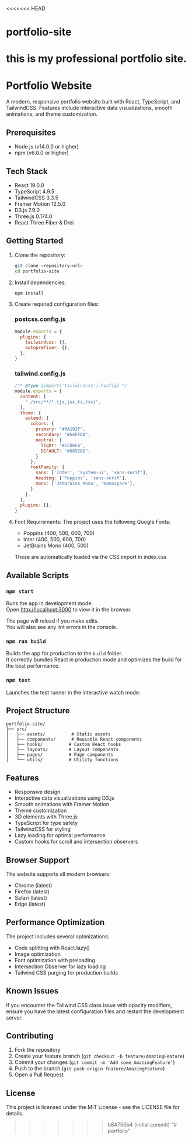 <<<<<<< HEAD
# portfolio-site
this is my professional portfolio site.
=======
# Portfolio Website

A modern, responsive portfolio website built with React, TypeScript, and TailwindCSS. Features include interactive data visualizations, smooth animations, and theme customization.

## Prerequisites

- Node.js (v14.0.0 or higher)
- npm (v6.0.0 or higher)

## Tech Stack

- React 19.0.0
- TypeScript 4.9.5
- TailwindCSS 3.3.5
- Framer Motion 12.5.0
- D3.js 7.9.0
- Three.js 0.174.0
- React Three Fiber & Drei

## Getting Started

1. Clone the repository:
   ```bash
   git clone <repository-url>
   cd portfolio-site
   ```

2. Install dependencies:
   ```bash
   npm install
   ```

3. Create required configuration files:

   ### postcss.config.js
   ```javascript
   module.exports = {
     plugins: {
       tailwindcss: {},
       autoprefixer: {},
     },
   }
   ```

   ### tailwind.config.js
   ```javascript
   /** @type {import('tailwindcss').Config} */
   module.exports = {
     content: [
       "./src/**/*.{js,jsx,ts,tsx}",
     ],
     theme: {
       extend: {
         colors: {
           primary: "#0A192F",
           secondary: "#64FFDA",
           neutral: {
             light: "#CCD6F6",
             DEFAULT: "#8892B0",
           }
         },
         fontFamily: {
           sans: ['Inter', 'system-ui', 'sans-serif'],
           heading: ['Poppins', 'sans-serif'],
           mono: ['JetBrains Mono', 'monospace'],
         }
       },
     },
     plugins: [],
   }
   ```

4. Font Requirements:
   The project uses the following Google Fonts:
   - Poppins (400, 500, 600, 700)
   - Inter (400, 500, 600, 700)
   - JetBrains Mono (400, 500)

   These are automatically loaded via the CSS import in index.css

## Available Scripts

### `npm start`

Runs the app in development mode.\
Open [http://localhost:3000](http://localhost:3000) to view it in the browser.

The page will reload if you make edits.\
You will also see any lint errors in the console.

### `npm run build`

Builds the app for production to the `build` folder.\
It correctly bundles React in production mode and optimizes the build for the best performance.

### `npm test`

Launches the test runner in the interactive watch mode.

## Project Structure

```
portfolio-site/
├── src/
│   ├── assets/          # Static assets
│   ├── components/      # Reusable React components
│   ├── hooks/          # Custom React hooks
│   ├── layouts/        # Layout components
│   ├── pages/          # Page components
│   └── utils/          # Utility functions
```

## Features

- Responsive design
- Interactive data visualizations using D3.js
- Smooth animations with Framer Motion
- Theme customization
- 3D elements with Three.js
- TypeScript for type safety
- TailwindCSS for styling
- Lazy loading for optimal performance
- Custom hooks for scroll and intersection observers

## Browser Support

The website supports all modern browsers:
- Chrome (latest)
- Firefox (latest)
- Safari (latest)
- Edge (latest)

## Performance Optimization

The project includes several optimizations:
- Code splitting with React.lazy()
- Image optimization
- Font optimization with preloading
- Intersection Observer for lazy loading
- Tailwind CSS purging for production builds

## Known Issues

If you encounter the Tailwind CSS class issue with opacity modifiers, ensure you have the latest configuration files and restart the development server.

## Contributing

1. Fork the repository
2. Create your feature branch (`git checkout -b feature/AmazingFeature`)
3. Commit your changes (`git commit -m 'Add some AmazingFeature'`)
4. Push to the branch (`git push origin feature/AmazingFeature`)
5. Open a Pull Request

## License

This project is licensed under the MIT License - see the LICENSE file for details.
>>>>>>> b84750b4 (initial commit)
"# portfolio" 
